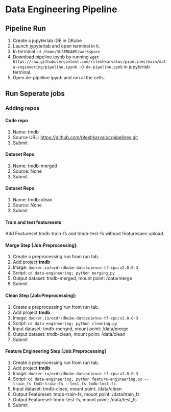 # Data Engineering Pipeline

## Pipeline Run

1. Create a jupyterlab IDE in DKube
2. Launch jypyterlab and open terminal in it.
3. In terminal `cd /home/$USERNAME/workspace`
4. Download pipeline.ipynb by running `wget https://raw.githubusercontent.com/riteshkarvaloc/pipelines/main/data-engineering/pipeline.ipynb -O de-pipeline.pynb` in jupyterlab terminal.
5. Open de-pipeline.ipynb and run al the cells.

## Run Seperate jobs

### Adding repos

#### Code repo
1. Name: tmdb
2. Source URL: https://github.com/riteshkarvaloc/pipelines.git
3. Submit

#### Dataset Repo
1. Name: tmdb-merged
2. Source: None
3. Submit

#### Dataset Repo
1. Name: tmdb-clean
2. Source: None
3. Submit

#### Train and test featuresets
Add Featureset tmdb-train-fs and tmdb-test-fs without featurespec upload. 

#### Merge Step [Job:Preprocessing]:
1. Create a preprocessing run from run tab.
2. Add project **tmdb**
3. Image: `docker.io/ocdr/dkube-datascience-tf-cpu:v2.0.0-3`
4. Script: `cd data-engineering; python merging.py`
5. Output dataset: tmdb-merged, mount point: /data/merge
6. Submit

#### Clean Step [Job:Preprocessing]:
1. Create a preprocessing run from run tab.
2. Add project **tmdb**
3. Image: `docker.io/ocdr/dkube-datascience-tf-cpu:v2.0.0-3`
4. Script: `cd data-engineering; python cleaning.py`
5. Input dataset: tmdb-merged, mount point: /data/merge
6. Output dataset: tmdb-clean, mount point: /data/clean
7. Submit

#### Feature Engineering Step [Job:Preprocessing]
1. Create a preprocessing run from run tab.
2. Add project **tmdb**
3. Image: `docker.io/ocdr/dkube-datascience-tf-cpu:v2.0.0-3`
4. Script: `cd data-engineering; python feature-engineering.py --train_fs tmdb-train-fs --test_fs tmdb-test-fs`
5. Input dataset: tmdb-clean, mount point: /data/clean
6. Output Featureset: tmdb-train-fs, mount point: /data/train_fs
7. Output Featureset: tmdb-test-fs, mount point: /data/test_fs
8. Submit
